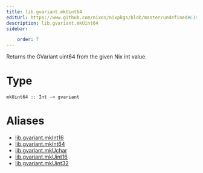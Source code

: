 ```yaml
---
title: lib.gvariant.mkUint64
editUrl: https://www.github.com/nixos/nixpkgs/blob/master/undefined#L19C20
description: lib.gvariant.mkUint64
sidebar:

    order: 7
---
```


Returns the GVariant uint64 from the given Nix int value.

# Type

```
mkUint64 :: Int -> gvariant
```


# Aliases

- [lib.gvariant.mkInt16](/nix-doc-comments/reference/lib/gvariant/lib-gvariant-mkint16)
- [lib.gvariant.mkInt64](/nix-doc-comments/reference/lib/gvariant/lib-gvariant-mkint64)
- [lib.gvariant.mkUchar](/nix-doc-comments/reference/lib/gvariant/lib-gvariant-mkuchar)
- [lib.gvariant.mkUint16](/nix-doc-comments/reference/lib/gvariant/lib-gvariant-mkuint16)
- [lib.gvariant.mkUint32](/nix-doc-comments/reference/lib/gvariant/lib-gvariant-mkuint32)


